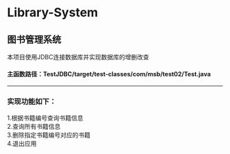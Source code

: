 # Library-System
## 图书管理系统
本项目使用JDBC连接数据库并实现数据库的增删改查<br>
#### 主函数路径：TestJDBC/target/test-classes/com/msb/test02/Test.java
***
### 实现功能如下：<br>
1.根据书籍编号查询书籍信息<br>
2.查询所有书籍信息<br>
3.删除指定书籍编号对应的书籍<br>
4.退出应用
